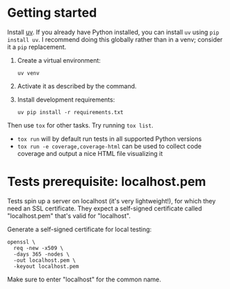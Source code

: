 # Getting started

Install [uv](https://github.com/astral-sh/uv). If you already have Python
installed, you can install `uv` using `pip install uv`. I recommend doing
this globally rather than in a venv; consider it a `pip` replacement.

1. Create a virtual environment:

    ```
    uv venv
    ```

2. Activate it as described by the command.

3. Install development requirements:

    ```
    uv pip install -r requirements.txt
    ```

Then use `tox` for other tasks. Try running `tox list`.

* `tox run` will by default run tests in all supported Python versions
* `tox run -e coverage,coverage-html` can be used to collect code coverage
    and output a nice HTML file visualizing it

# Tests prerequisite: localhost.pem

Tests spin up a server on localhost (it's very lightweight!), for which they
need an SSL certificate. They expect a self-signed certificate called
"localhost.pem" that's valid for "localhost".

Generate a self-signed certificate for local testing:

```
openssl \
  req -new -x509 \
  -days 365 -nodes \
  -out localhost.pem \
  -keyout localhost.pem
```

Make sure to enter "localhost" for the common name.
